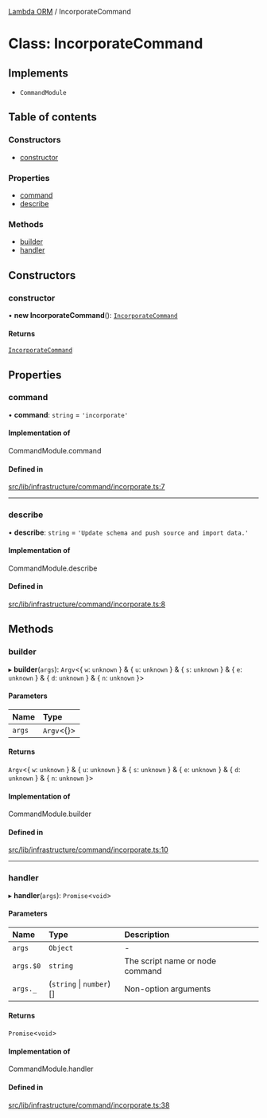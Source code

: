 [Lambda ORM](../README.md) / IncorporateCommand

# Class: IncorporateCommand

## Implements

- `CommandModule`

## Table of contents

### Constructors

- [constructor](IncorporateCommand.md#constructor)

### Properties

- [command](IncorporateCommand.md#command)
- [describe](IncorporateCommand.md#describe)

### Methods

- [builder](IncorporateCommand.md#builder)
- [handler](IncorporateCommand.md#handler)

## Constructors

### constructor

• **new IncorporateCommand**(): [`IncorporateCommand`](IncorporateCommand.md)

#### Returns

[`IncorporateCommand`](IncorporateCommand.md)

## Properties

### command

• **command**: `string` = `'incorporate'`

#### Implementation of

CommandModule.command

#### Defined in

[src/lib/infrastructure/command/incorporate.ts:7](https://github.com/lambda-orm/lambdaorm-cli/blob/69e31d926d5054336afed48c21ea9331eca00a05/src/lib/infrastructure/command/incorporate.ts#L7)

___

### describe

• **describe**: `string` = `'Update schema and push source and import data.'`

#### Implementation of

CommandModule.describe

#### Defined in

[src/lib/infrastructure/command/incorporate.ts:8](https://github.com/lambda-orm/lambdaorm-cli/blob/69e31d926d5054336afed48c21ea9331eca00a05/src/lib/infrastructure/command/incorporate.ts#L8)

## Methods

### builder

▸ **builder**(`args`): `Argv`\<\{ `w`: `unknown`  } & \{ `u`: `unknown`  } & \{ `s`: `unknown`  } & \{ `e`: `unknown`  } & \{ `d`: `unknown`  } & \{ `n`: `unknown`  }\>

#### Parameters

| Name | Type |
| :------ | :------ |
| `args` | `Argv`\<{}\> |

#### Returns

`Argv`\<\{ `w`: `unknown`  } & \{ `u`: `unknown`  } & \{ `s`: `unknown`  } & \{ `e`: `unknown`  } & \{ `d`: `unknown`  } & \{ `n`: `unknown`  }\>

#### Implementation of

CommandModule.builder

#### Defined in

[src/lib/infrastructure/command/incorporate.ts:10](https://github.com/lambda-orm/lambdaorm-cli/blob/69e31d926d5054336afed48c21ea9331eca00a05/src/lib/infrastructure/command/incorporate.ts#L10)

___

### handler

▸ **handler**(`args`): `Promise`\<`void`\>

#### Parameters

| Name | Type | Description |
| :------ | :------ | :------ |
| `args` | `Object` | - |
| `args.$0` | `string` | The script name or node command |
| `args._` | (`string` \| `number`)[] | Non-option arguments |

#### Returns

`Promise`\<`void`\>

#### Implementation of

CommandModule.handler

#### Defined in

[src/lib/infrastructure/command/incorporate.ts:38](https://github.com/lambda-orm/lambdaorm-cli/blob/69e31d926d5054336afed48c21ea9331eca00a05/src/lib/infrastructure/command/incorporate.ts#L38)
